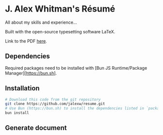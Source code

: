 # J. Alex Whitman's Résumé

All about my skills and experience...

Built with the open-source typesetting software LaTeX.

Link to the PDF [here](resume.pdf).

## Dependencies
Required packages need to be installed with [Bun JS Runtime/Package Manager][https://bun.sh].

## Installation
```bash
# Download this code from the git repository
git clone https://github.com/jalexw/resume.git
# Use Bun (https://bun.sh) to install the dependencies listed in `package.json`/`bun.lockb`
bun install
```

## Generate document


```bash

```